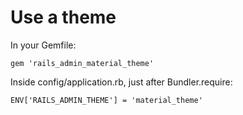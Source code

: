 
# Use a theme

In your Gemfile:

```
gem 'rails_admin_material_theme'
```

Inside config/application.rb, just after Bundler.require:

```
ENV['RAILS_ADMIN_THEME'] = 'material_theme'
```